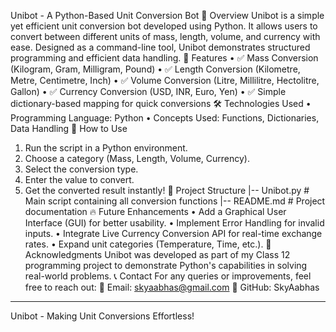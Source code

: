 Unibot - A Python-Based Unit Conversion Bot
📌 Overview
Unibot is a simple yet efficient unit conversion bot developed using Python. It allows users to convert between different units of mass, length, volume, and currency with ease. Designed as a command-line tool, Unibot demonstrates structured programming and efficient data handling.
🎯 Features
•	✅ Mass Conversion (Kilogram, Gram, Milligram, Pound)
•	✅ Length Conversion (Kilometre, Metre, Centimetre, Inch)
•	✅ Volume Conversion (Litre, Millilitre, Hectolitre, Gallon)
•	✅ Currency Conversion (USD, INR, Euro, Yen)
•	✅ Simple dictionary-based mapping for quick conversions
🛠️ Technologies Used
•	Programming Language: Python
•	Concepts Used: Functions, Dictionaries, Data Handling
🚀 How to Use
1.	Run the script in a Python environment.
2.	Choose a category (Mass, Length, Volume, Currency).
3.	Select the conversion type.
4.	Enter the value to convert.
5.	Get the converted result instantly!
📂 Project Structure
|-- Unibot.py  # Main script containing all conversion functions
|-- README.md  # Project documentation
🔥 Future Enhancements
•	Add a Graphical User Interface (GUI) for better usability.
•	Implement Error Handling for invalid inputs.
•	Integrate Live Currency Conversion API for real-time exchange rates.
•	Expand unit categories (Temperature, Time, etc.).
🤝 Acknowledgments
Unibot was developed as part of my Class 12 programming project to demonstrate Python's capabilities in solving real-world problems.
📞 Contact
For any queries or improvements, feel free to reach out: 📧 Email: skyaabhas@gmail.com
🔗 GitHub: SkyAabhas
________________________________________
Unibot - Making Unit Conversions Effortless!
